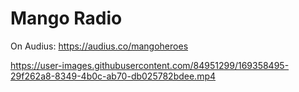 # Mango Radio

On Audius: https://audius.co/mangoheroes

https://user-images.githubusercontent.com/84951299/169358495-29f262a8-8349-4b0c-ab70-db025782bdee.mp4

